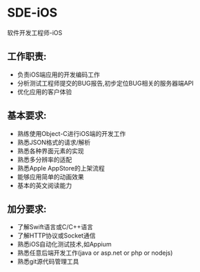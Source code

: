 # SDE-iOS
软件开发工程师-iOS

## 工作职责:
+ 负责iOS端应用的开发编码工作
+ 分析测试工程师提交的BUG报告,初步定位BUG相关的服务器端API
+ 优化应用的客户体验

## 基本要求:
+ 熟练使用Object-C进行iOS端的开发工作
+ 熟悉JSON格式的请求/解析
+ 熟悉各种界面元素的实现
+ 熟悉多分辨率的适配
+ 熟悉Apple AppStore的上架流程
+ 能够应用简单的动画效果
+ 基本的英文阅读能力

## 加分要求:
+ 了解Swift语言或C/C++语言
+ 了解HTTP协议或Socket通信
+ 熟悉iOS自动化测试技术,如Appium
+ 熟悉任意后端开发工作(java or asp.net or php or nodejs)
+ 熟悉git源代码管理工具